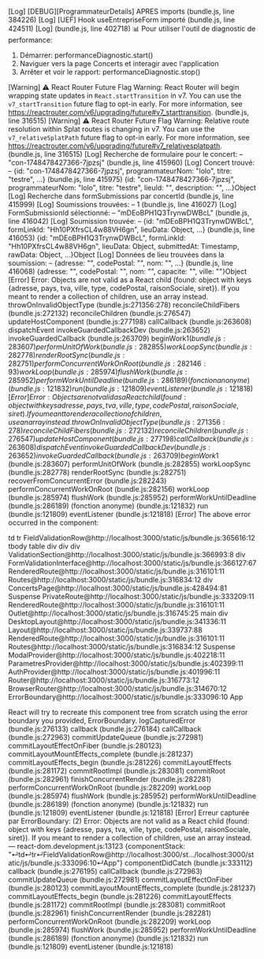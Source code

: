 [Log] [DEBUG][ProgrammateurDetails] APRES imports (bundle.js, line 384226)
[Log] [UEF] Hook useEntrepriseForm importé (bundle.js, line 424511)
[Log]  (bundle.js, line 402718)
📊 Pour utiliser l'outil de diagnostic de performance:
1. Démarrer: performanceDiagnostic.start()
2. Naviguer vers la page Concerts et interagir avec l'application
3. Arrêter et voir le rapport: performanceDiagnostic.stop()

[Warning] ⚠️ React Router Future Flag Warning: React Router will begin wrapping state updates in `React.startTransition` in v7. You can use the `v7_startTransition` future flag to opt-in early. For more information, see https://reactrouter.com/v6/upgrading/future#v7_starttransition. (bundle.js, line 316515)
[Warning] ⚠️ React Router Future Flag Warning: Relative route resolution within Splat routes is changing in v7. You can use the `v7_relativeSplatPath` future flag to opt-in early. For more information, see https://reactrouter.com/v6/upgrading/future#v7_relativesplatpath. (bundle.js, line 316515)
[Log] Recherche de formulaire pour le concert: – "con-1748478427366-7jpzsj" (bundle.js, line 415960)
[Log] Concert trouvé: – {id: "con-1748478427366-7jpzsj", programmateurNom: "lolo", titre: "testre", …} (bundle.js, line 415975)
{id: "con-1748478427366-7jpzsj", programmateurNom: "lolo", titre: "testre", lieuId: "", description: "", …}Object
[Log] Recherche dans formSubmissions par concertId (bundle.js, line 415999)
[Log] Soumissions trouvées: – 1 (bundle.js, line 416027)
[Log] FormSubmissionId sélectionné: – "mDEoBPH1Q3TrynwDWBcL" (bundle.js, line 416042)
[Log] Soumission trouvée: – {id: "mDEoBPH1Q3TrynwDWBcL", formLinkId: "Hh10PXfrsCL4w88VH6gn", lieuData: Object, …} (bundle.js, line 416053)
{id: "mDEoBPH1Q3TrynwDWBcL", formLinkId: "Hh10PXfrsCL4w88VH6gn", lieuData: Object, submittedAt: Timestamp, rawData: Object, …}Object
[Log] Données de lieu trouvées dans la soumission: – {adresse: "", codePostal: "", nom: "", …} (bundle.js, line 416068)
{adresse: "", codePostal: "", nom: "", capacite: "", ville: ""}Object
[Error] Error: Objects are not valid as a React child (found: object with keys {adresse, pays, tva, ville, type, codePostal, raisonSociale, siret}). If you meant to render a collection of children, use an array instead.
	throwOnInvalidObjectType (bundle.js:271356:278)
	reconcileChildFibers (bundle.js:272132)
	reconcileChildren (bundle.js:276547)
	updateHostComponent (bundle.js:277198)
	callCallback (bundle.js:263608)
	dispatchEvent
	invokeGuardedCallbackDev (bundle.js:263652)
	invokeGuardedCallback (bundle.js:263709)
	beginWork$1 (bundle.js:283607)
	performUnitOfWork (bundle.js:282855)
	workLoopSync (bundle.js:282778)
	renderRootSync (bundle.js:282751)
	performConcurrentWorkOnRoot (bundle.js:282146:93)
	workLoop (bundle.js:285974)
	flushWork (bundle.js:285952)
	performWorkUntilDeadline (bundle.js:286189)
	(fonction anonyme) (bundle.js:121832)
	run (bundle.js:121809)
	eventListener (bundle.js:121818)
[Error] Error: Objects are not valid as a React child (found: object with keys {adresse, pays, tva, ville, type, codePostal, raisonSociale, siret}). If you meant to render a collection of children, use an array instead.
	throwOnInvalidObjectType (bundle.js:271356:278)
	reconcileChildFibers (bundle.js:272132)
	reconcileChildren (bundle.js:276547)
	updateHostComponent (bundle.js:277198)
	callCallback (bundle.js:263608)
	dispatchEvent
	invokeGuardedCallbackDev (bundle.js:263652)
	invokeGuardedCallback (bundle.js:263709)
	beginWork$1 (bundle.js:283607)
	performUnitOfWork (bundle.js:282855)
	workLoopSync (bundle.js:282778)
	renderRootSync (bundle.js:282751)
	recoverFromConcurrentError (bundle.js:282243)
	performConcurrentWorkOnRoot (bundle.js:282156)
	workLoop (bundle.js:285974)
	flushWork (bundle.js:285952)
	performWorkUntilDeadline (bundle.js:286189)
	(fonction anonyme) (bundle.js:121832)
	run (bundle.js:121809)
	eventListener (bundle.js:121818)
[Error] The above error occurred in the <td> component:

td
tr
FieldValidationRow@http://localhost:3000/static/js/bundle.js:365616:12
tbody
table
div
div
div
ValidationSection@http://localhost:3000/static/js/bundle.js:366993:8
div
FormValidationInterface@http://localhost:3000/static/js/bundle.js:366127:67
RenderedRoute@http://localhost:3000/static/js/bundle.js:316101:11
Routes@http://localhost:3000/static/js/bundle.js:316834:12
div
ConcertsPage@http://localhost:3000/static/js/bundle.js:428494:81
Suspense
PrivateRoute@http://localhost:3000/static/js/bundle.js:333209:11
RenderedRoute@http://localhost:3000/static/js/bundle.js:316101:11
Outlet@http://localhost:3000/static/js/bundle.js:316745:25
main
div
DesktopLayout@http://localhost:3000/static/js/bundle.js:341336:11
Layout@http://localhost:3000/static/js/bundle.js:339737:88
RenderedRoute@http://localhost:3000/static/js/bundle.js:316101:11
Routes@http://localhost:3000/static/js/bundle.js:316834:12
Suspense
ModalProvider@http://localhost:3000/static/js/bundle.js:402218:11
ParametresProvider@http://localhost:3000/static/js/bundle.js:402399:11
AuthProvider@http://localhost:3000/static/js/bundle.js:401996:11
Router@http://localhost:3000/static/js/bundle.js:316773:12
BrowserRouter@http://localhost:3000/static/js/bundle.js:314670:12
ErrorBoundary@http://localhost:3000/static/js/bundle.js:333096:10
App

React will try to recreate this component tree from scratch using the error boundary you provided, ErrorBoundary.
	logCapturedError (bundle.js:276133)
	callback (bundle.js:276184)
	callCallback (bundle.js:272963)
	commitUpdateQueue (bundle.js:272981)
	commitLayoutEffectOnFiber (bundle.js:280123)
	commitLayoutMountEffects_complete (bundle.js:281237)
	commitLayoutEffects_begin (bundle.js:281226)
	commitLayoutEffects (bundle.js:281172)
	commitRootImpl (bundle.js:283081)
	commitRoot (bundle.js:282961)
	finishConcurrentRender (bundle.js:282281)
	performConcurrentWorkOnRoot (bundle.js:282209)
	workLoop (bundle.js:285974)
	flushWork (bundle.js:285952)
	performWorkUntilDeadline (bundle.js:286189)
	(fonction anonyme) (bundle.js:121832)
	run (bundle.js:121809)
	eventListener (bundle.js:121818)
[Error] Erreur capturée par ErrorBoundary: (2)
Error: Objects are not valid as a React child (found: object with keys {adresse, pays, tva, ville, type, codePostal, raisonSociale, siret}). If you meant to render a collection of children, use an array instead. — react-dom.development.js:13123
{componentStack: "↵td↵tr↵FieldValidationRow@http://localhost:3000/st…/localhost:3000/static/js/bundle.js:333096:10↵App"}
	componentDidCatch (bundle.js:333112)
	callback (bundle.js:276195)
	callCallback (bundle.js:272963)
	commitUpdateQueue (bundle.js:272981)
	commitLayoutEffectOnFiber (bundle.js:280123)
	commitLayoutMountEffects_complete (bundle.js:281237)
	commitLayoutEffects_begin (bundle.js:281226)
	commitLayoutEffects (bundle.js:281172)
	commitRootImpl (bundle.js:283081)
	commitRoot (bundle.js:282961)
	finishConcurrentRender (bundle.js:282281)
	performConcurrentWorkOnRoot (bundle.js:282209)
	workLoop (bundle.js:285974)
	flushWork (bundle.js:285952)
	performWorkUntilDeadline (bundle.js:286189)
	(fonction anonyme) (bundle.js:121832)
	run (bundle.js:121809)
	eventListener (bundle.js:121818)